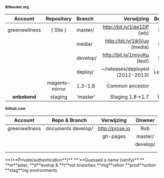 <div style="font-size: 10px;">


### Bitbucket.org

| Account       | Repository     | Branch  | Verwijzing                   | Beheer  |
|:-------------:|:--------------:|:--------|-----------------------------:|:-------:|
| greenwellness | { Site }       | master/ | http://bit.ly/1idx1DP (wb)   | Rob     |
|               |                | media/  | http://bit.ly/1jklVuo (media)| Rob     |
|               |                | develop/| http://bit.ly/1miyvKu (test) | Rob     |
|               |                | deploy/ | ~/releases/deployed (2012-2013)| Lennart |
|               | magento-mirror | 1.3-1.8 | Common ancestor              | -       |
| **onbekend**  | staging        | 'master'| Staging 1.8->1.7             | Paul    |


### Github.com

| Account   | Repo &amp; Branch | Verwijzing                          |Onwner |
|:---------:|:-------------:|:-----------------------------------:|:-----:|
|greenwellness|documents develop/|http://prose.io|Rob|
|||gh-pages|master/|||
||||develop/|||
|||||||
|||||||

</div>
**{**Private/authentication**}**
**'**Guessed a name (verify)**'**
**m**aster, **d**evelop &amp; **t**est branches
**mig**ration **prod**uction **stag**ing environments
